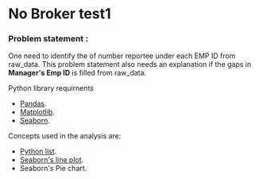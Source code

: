 # No Broker test1

### Problem statement :
One need to identify the of number reportee under each EMP ID from raw_data. This problem statement also needs an explanation if the gaps in **Manager's Emp ID** is filled from raw_data.

Python library requirnents 
- [Pandas](https://pandas.pydata.org/docs/).
- [Matplotlib](https://matplotlib.org/stable/index.html).
- [Seaborn](https://seaborn.pydata.org).

Concepts used in the analysis are:
- [Python list](https://docs.python.org/3/c-api/list.html).
- [Seaborn's line plot](https://seaborn.pydata.org/generated/seaborn.lineplot.html).
- Seaborn's Pie chart.

